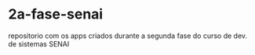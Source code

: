 # 2a-fase-senai
repositorio com os apps criados durante a segunda fase do curso de dev. de sistemas SENAI
